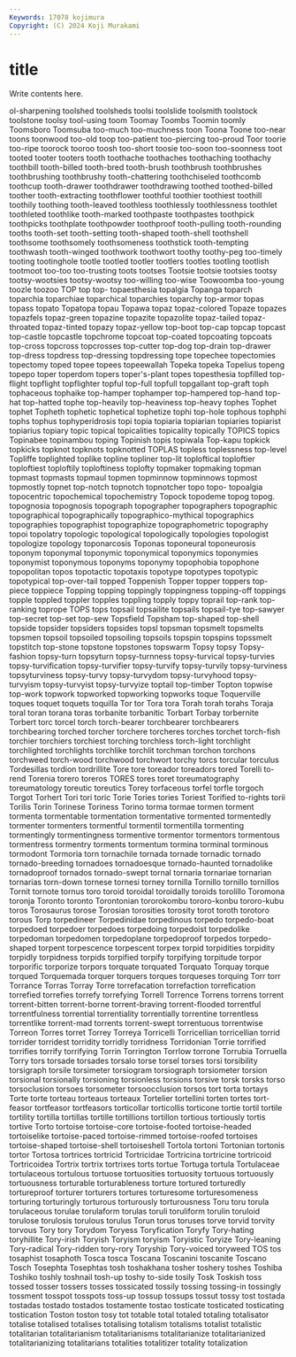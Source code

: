 ```yaml
---
Keywords: 17078 kojimura
Copyright: (C) 2024 Koji Murakami
---
```


# title

Write contents here.



ol-sharpening toolshed toolsheds toolsi toolslide
toolsmith toolstock toolstone toolsy tool-using toom Toomay Toombs Toomin toomly
Toomsboro Toomsuba too-much too-muchness toon Toona Toone too-near toons toonwood
too-old toop too-patient too-piercing too-proud Toor toorie too-ripe toorock tooroo
toosh too-short toosie too-soon too-soonness toot tooted tooter tooters tooth
toothache toothaches toothaching toothachy toothbill tooth-billed tooth-bred tooth-brush toothbrush toothbrushes
toothbrushing toothbrushy tooth-chattering toothchiseled toothcomb toothcup tooth-drawer toothdrawer toothdrawing toothed
toothed-billed toother tooth-extracting toothflower toothful toothier toothiest toothill toothily toothing
tooth-leaved toothless toothlessly toothlessness toothlet toothleted toothlike tooth-marked toothpaste toothpastes
toothpick toothpicks toothplate toothpowder toothproof tooth-pulling tooth-rounding tooths tooth-set tooth-setting
tooth-shaped tooth-shell toothshell toothsome toothsomely toothsomeness toothstick tooth-tempting toothwash tooth-winged
toothwork toothwort toothy toothy-peg too-timely tooting tootinghole tootle tootled tootler
tootlers tootles tootling tootlish tootmoot too-too too-trusting toots tootses Tootsie
tootsie tootsies tootsy tootsy-wootsies tootsy-wootsy too-willing too-wise Toowoomba too-young toozle
toozoo TOP top top- topaesthesia topalgia Topanga toparch toparchia toparchiae
toparchical toparchies toparchy top-armor topas topass topato Topatopa topau Topawa
topaz topaz-colored Topaze topazes topazfels topaz-green topazine topazite topazolite topaz-tailed
topaz-throated topaz-tinted topazy topaz-yellow top-boot top-cap topcap topcast top-castle topcastle
topchrome topcoat top-coated topcoating topcoats top-cross topcross topcrosses top-cutter top-dog
top-drain top-drawer top-dress topdress top-dressing topdressing tope topechee topectomies topectomy
toped topee topees topeewallah Topeka topeka Topelius topeng topepo toper
toperdom topers toper's-plant topes topesthesia topfilled top-flight topflight topflighter topful
top-full topfull topgallant top-graft toph tophaceous tophaike top-hamper tophamper top-hampered
top-hand top-hat top-hatted tophe top-heavily top-heaviness top-heavy tophes Tophet tophet
Topheth tophetic tophetical tophetize tophi top-hole tophous tophphi tophs tophus
tophyperidrosis topi topia topiaria topiarian topiaries topiarist topiarius topiary topic
topical topicalities topicality topically TOPICS topics Topinabee topinambou toping Topinish
topis topiwala Top-kapu topkick topkicks topknot topknots topknotted TOPLAS topless
toplessness top-level Topliffe toplighted toplike topline topliner top-lit toploftical toploftier
toploftiest toploftily toploftiness toplofty topmaker topmaking topman topmast topmasts topmaul
topmen topminnow topminnows topmost topmostly topnet top-notch topnotch topnotcher topo
topo- topoalgia topocentric topochemical topochemistry Topock topodeme topog topog. topognosia
topognosis topograph topographer topographers topographic topographical topographically topographico-mythical topographics topographies
topographist topographize topographometric topography topoi topolatry topologic topological topologically topologies
topologist topologize topology toponarcosis Toponas toponeural toponeurosis toponym toponymal toponymic
toponymical toponymics toponymies toponymist toponymous toponyms toponymy topophobia topophone topopolitan
topos topotactic topotaxis topotype topotypes topotypic topotypical top-over-tail topped Toppenish
Topper topper toppers top-piece toppiece Topping topping toppingly toppingness topping-off
toppings topple toppled toppler topples toppling topply toppy toprail top-rank
top-ranking toprope TOPS tops topsail topsailite topsails topsail-tye top-sawyer top-secret
top-set top-sew Topsfield Topsham top-shaped top-shell topside topsider topsiders topsides
topsl topsman topsmelt topsmelts topsmen topsoil topsoiled topsoiling topsoils topspin
topspins topssmelt topstitch top-stone topstone topstones topswarm Topsy topsy Topsy-fashion
topsy-turn topsyturn topsy-turnness topsy-turvical topsy-turvies topsy-turvification topsy-turvifier topsy-turvify topsy-turvily topsy-turviness
topsyturviness topsy-turvy topsy-turvydom topsy-turvyhood topsy-turvyism topsy-turvyist topsy-turvyize toptail top-timber Topton
topwise top-work topwork topworked topworking topworks toque Toquerville toques toquet
toquets toquilla Tor tor Tora tora Torah torah torahs Toraja
toral toran torana toras torbanite torbanitic Torbart Torbay torbernite Torbert
torc torcel torch torch-bearer torchbearer torchbearers torchbearing torched torcher torchere
torcheres torches torchet torch-fish torchier torchiers torchiest torching torchless torch-light
torchlight torchlighted torchlights torchlike torchlit torchman torchon torchons torchweed torch-wood
torchwood torchwort torchy torcs torcular torculus Tordesillas tordion tordrillite Tore
tore toreador toreadors tored Torelli to-rend Torenia torero toreros TORES
tores toret toreumatography toreumatology toreutic toreutics Torey torfaceous torfel torfle
torgoch Torgot Torhert Tori tori toric Torie Tories tories Toriest
Torified to-rights torii Torilis Torin Torinese Toriness Torino torma tormae
tormen torment tormenta tormentable tormentation tormentative tormented tormentedly tormenter tormenters
tormentful tormentil tormentilla tormenting tormentingly tormentingness tormentive tormentor tormentors tormentous
tormentress tormentry torments tormentum tormina torminal torminous tormodont Tormoria torn
tornachile tornada tornade tornadic tornado tornado-breeding tornadoes tornadoesque tornado-haunted tornadolike
tornadoproof tornados tornado-swept tornal tornaria tornariae tornarian tornarias torn-down tornese
tornesi torney tornilla Tornillo tornillo tornillos Tornit tornote tornus toro
toroid toroidal toroidally toroids torolillo Toromona toronja Toronto toronto Torontonian
tororokombu tororo-konbu tororo-kubu toros Torosaurus torose Torosian torosities torosity torot
toroth torotoro torous Torp torpedineer Torpedinidae torpedinous torpedo torpedo-boat torpedoed
torpedoer torpedoes torpedoing torpedoist torpedolike torpedoman torpedomen torpedoplane torpedoproof torpedos
torpedo-shaped torpent torpescence torpescent torpex torpid torpidities torpidity torpidly torpidness
torpids torpified torpify torpifying torpitude torpor torporific torporize torpors torquate
torquated Torquato Torquay torque torqued Torquemada torquer torquers torques torqueses
torquing Torr torr Torrance Torras Torray Torre torrefacation torrefaction torrefication
torrefied torrefies torrefy torrefying Torrell Torrence Torrens torrens torrent torrent-bitten
torrent-borne torrent-braving torrent-flooded torrentful torrentfulness torrential torrentiality torrentially torrentine torrentless
torrentlike torrent-mad torrents torrent-swept torrentuous torrentwise Torreon Torres torret Torrey
Torreya Torricelli Torricellian torricellian torrid torrider torridest torridity torridly torridness
Torridonian Torrie torrified torrifies torrify torrifying Torrin Torrington Torrlow torrone
Torrubia Torruella Torry tors torsade torsades torsalo torse torsel torses
torsi torsibility torsigraph torsile torsimeter torsiogram torsiograph torsiometer torsion torsional
torsionally torsioning torsionless torsions torsive torsk torsks torso torsoclusion torsoes
torsometer torsoocclusion torsos tort torta tortays Torte torte torteau torteaus
torteaux Tortelier tortellini torten tortes tort-feasor tortfeasor tortfeasors torticollar torticollis
torticone tortie tortil tortile tortility tortilla tortillas tortille tortillions tortillon
tortious tortiously tortis tortive Torto tortoise tortoise-core tortoise-footed tortoise-headed tortoiselike
tortoise-paced tortoise-rimmed tortoise-roofed tortoises tortoise-shaped tortoise-shell tortoiseshell Tortola tortoni Tortonian
tortonis tortor Tortosa tortrices tortricid Tortricidae Tortricina tortricine tortricoid Tortricoidea
Tortrix tortrix tortrixes torts tortue Tortuga tortula Tortulaceae tortulaceous tortulous
tortuose tortuosities tortuosity tortuous tortuously tortuousness torturable torturableness torture tortured
torturedly tortureproof torturer torturers tortures torturesome torturesomeness torturing torturingly torturous
torturously torturousness Toru toru torula torulaceous torulae torulaform torulas toruli
toruliform torulin toruloid torulose torulosis torulous torulus Torun torus toruses
torve torvid torvity torvous Tory tory Torydom Toryess Toryfication Toryfy
Tory-hating toryhillite Tory-irish Toryish Toryism toryism Toryistic Toryize Tory-leaning Tory-radical
Tory-ridden tory-rory Toryship Tory-voiced toryweed TOS tos tosaphist tosaphoth Tosca
tosca Toscana Toscanini toscanite Toscano Tosch Tosephta Tosephtas tosh toshakhana
tosher toshery toshes Toshiba Toshiko toshly toshnail tosh-up toshy to-side
tosily Tosk Toskish toss tossed tosser tossers tosses tossicated tossily
tossing tossing-in tossingly tossment tosspot tosspots toss-up tossup tossups tossut
tossy tost tostada tostadas tostado tostados tostamente tostao tosticate tosticated
tosticating tostication Toston toston tosy tot totable total totaled totaling
totalisator totalise totalised totalises totalising totalism totalisms totalist totalistic totalitarian
totalitarianism totalitarianisms totalitarianize totalitarianized totalitarianizing totalitarians totalities totalitizer totality totalization
